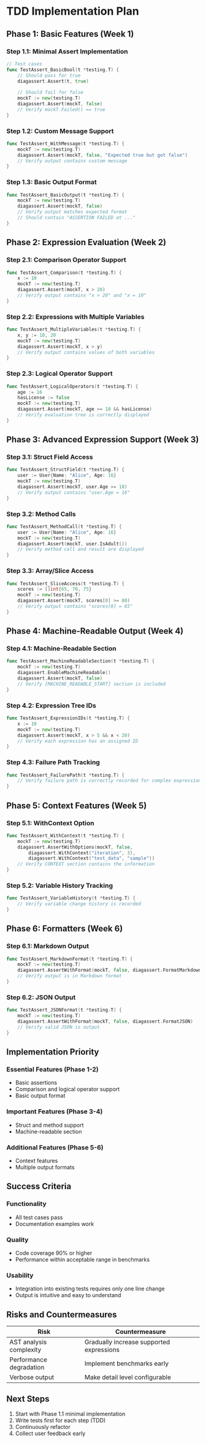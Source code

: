 # TDD Implementation Plan

## Phase 1: Basic Features (Week 1)

### Step 1.1: Minimal Assert Implementation

```go
// Test cases
func TestAssert_BasicBool(t *testing.T) {
    // Should pass for true
    diagassert.Assert(t, true)
    
    // Should fail for false
    mockT := new(testing.T)
    diagassert.Assert(mockT, false)
    // Verify mockT.Failed() == true
}
```

### Step 1.2: Custom Message Support

```go
func TestAssert_WithMessage(t *testing.T) {
    mockT := new(testing.T)
    diagassert.Assert(mockT, false, "Expected true but got false")
    // Verify output contains custom message
}
```

### Step 1.3: Basic Output Format

```go
func TestAssert_BasicOutput(t *testing.T) {
    mockT := new(testing.T)
    diagassert.Assert(mockT, false)
    // Verify output matches expected format
    // Should contain "ASSERTION FAILED at ..."
}
```

## Phase 2: Expression Evaluation (Week 2)

### Step 2.1: Comparison Operator Support

```go
func TestAssert_Comparison(t *testing.T) {
    x := 10
    mockT := new(testing.T)
    diagassert.Assert(mockT, x > 20)
    // Verify output contains "x > 20" and "x = 10"
}
```

### Step 2.2: Expressions with Multiple Variables

```go
func TestAssert_MultipleVariables(t *testing.T) {
    x, y := 10, 20
    mockT := new(testing.T)
    diagassert.Assert(mockT, x > y)
    // Verify output contains values of both variables
}
```

### Step 2.3: Logical Operator Support

```go
func TestAssert_LogicalOperators(t *testing.T) {
    age := 16
    hasLicense := false
    mockT := new(testing.T)
    diagassert.Assert(mockT, age >= 18 && hasLicense)
    // Verify evaluation tree is correctly displayed
}
```

## Phase 3: Advanced Expression Support (Week 3)

### Step 3.1: Struct Field Access

```go
func TestAssert_StructField(t *testing.T) {
    user := User{Name: "Alice", Age: 16}
    mockT := new(testing.T)
    diagassert.Assert(mockT, user.Age >= 18)
    // Verify output contains "user.Age = 16"
}
```

### Step 3.2: Method Calls

```go
func TestAssert_MethodCall(t *testing.T) {
    user := User{Name: "Alice", Age: 16}
    mockT := new(testing.T)
    diagassert.Assert(mockT, user.IsAdult())
    // Verify method call and result are displayed
}
```

### Step 3.3: Array/Slice Access

```go
func TestAssert_SliceAccess(t *testing.T) {
    scores := []int{65, 70, 75}
    mockT := new(testing.T)
    diagassert.Assert(mockT, scores[0] >= 80)
    // Verify output contains "scores[0] = 65"
}
```

## Phase 4: Machine-Readable Output (Week 4)

### Step 4.1: Machine-Readable Section

```go
func TestAssert_MachineReadableSection(t *testing.T) {
    mockT := new(testing.T)
    diagassert.EnableMachineReadable()
    diagassert.Assert(mockT, false)
    // Verify [MACHINE_READABLE_START] section is included
}
```

### Step 4.2: Expression Tree IDs

```go
func TestAssert_ExpressionIDs(t *testing.T) {
    x := 10
    mockT := new(testing.T)
    diagassert.Assert(mockT, x > 5 && x < 20)
    // Verify each expression has an assigned ID
}
```

### Step 4.3: Failure Path Tracking

```go
func TestAssert_FailurePath(t *testing.T) {
    // Verify failure path is correctly recorded for complex expressions
}
```

## Phase 5: Context Features (Week 5)

### Step 5.1: WithContext Option

```go
func TestAssert_WithContext(t *testing.T) {
    mockT := new(testing.T)
    diagassert.AssertWithOptions(mockT, false,
        diagassert.WithContext("iteration", 3),
        diagassert.WithContext("test_data", "sample"))
    // Verify CONTEXT section contains the information
}
```

### Step 5.2: Variable History Tracking

```go
func TestAssert_VariableHistory(t *testing.T) {
    // Verify variable change history is recorded
}
```

## Phase 6: Formatters (Week 6)

### Step 6.1: Markdown Output

```go
func TestAssert_MarkdownFormat(t *testing.T) {
    mockT := new(testing.T)
    diagassert.AssertWithFormat(mockT, false, diagassert.FormatMarkdown)
    // Verify output is in Markdown format
}
```

### Step 6.2: JSON Output

```go
func TestAssert_JSONFormat(t *testing.T) {
    mockT := new(testing.T)
    diagassert.AssertWithFormat(mockT, false, diagassert.FormatJSON)
    // Verify valid JSON is output
}
```

## Implementation Priority

### Essential Features (Phase 1-2)

- Basic assertions
- Comparison and logical operator support
- Basic output format

### Important Features (Phase 3-4)

- Struct and method support
- Machine-readable section

### Additional Features (Phase 5-6)

- Context features
- Multiple output formats

## Success Criteria

### Functionality

- All test cases pass
- Documentation examples work

### Quality

- Code coverage 90% or higher
- Performance within acceptable range in benchmarks

### Usability

- Integration into existing tests requires only one line change
- Output is intuitive and easy to understand

## Risks and Countermeasures

| Risk | Countermeasure |
|------|----------------|
| AST analysis complexity | Gradually increase supported expressions |
| Performance degradation | Implement benchmarks early |
| Verbose output | Make detail level configurable |

## Next Steps

1. Start with Phase 1.1 minimal implementation
2. Write tests first for each step (TDD)
3. Continuously refactor
4. Collect user feedback early